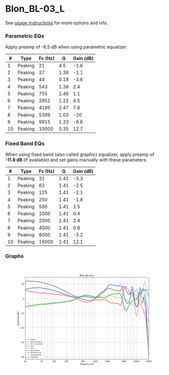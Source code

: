 # Blon_BL-03_L
See [usage instructions](https://github.com/jaakkopasanen/AutoEq#usage) for more options and info.

### Parametric EQs
Apply preamp of -6.5 dB when using parametric equalizer.

|   # | Type    |   Fc (Hz) |    Q |   Gain (dB) |
|-----|---------|-----------|------|-------------|
|   1 | Peaking |        21 | 4.5  |        -1.6 |
|   2 | Peaking |        27 | 1.38 |        -1.1 |
|   3 | Peaking |        44 | 0.18 |        -3.6 |
|   4 | Peaking |       543 | 1.38 |         2.4 |
|   5 | Peaking |       755 | 2.46 |         1.1 |
|   6 | Peaking |      2952 | 1.22 |         4.5 |
|   7 | Peaking |      4195 | 2.47 |         7.6 |
|   8 | Peaking |      5399 | 1.03 |       -20   |
|   9 | Peaking |      9915 | 1.33 |        -6.6 |
|  10 | Peaking |     10000 | 0.35 |        12.7 |

### Fixed Band EQs
When using fixed band (also called graphic) equalizer, apply preamp of **-11.8 dB** (if available) and set gains manually with these parameters.

|   # | Type    |   Fc (Hz) |    Q |   Gain (dB) |
|-----|---------|-----------|------|-------------|
|   1 | Peaking |        31 | 1.41 |        -5.3 |
|   2 | Peaking |        62 | 1.41 |        -2.5 |
|   3 | Peaking |       125 | 1.41 |        -2.1 |
|   4 | Peaking |       250 | 1.41 |        -1.8 |
|   5 | Peaking |       500 | 1.41 |         2.5 |
|   6 | Peaking |      1000 | 1.41 |         0.4 |
|   7 | Peaking |      2000 | 1.41 |         2.4 |
|   8 | Peaking |      4000 | 1.41 |         0.8 |
|   9 | Peaking |      8000 | 1.41 |        -5.2 |
|  10 | Peaking |     16000 | 1.41 |        12.1 |

### Graphs
![](./Blon_BL-03_L.png)
